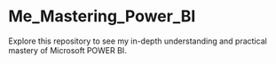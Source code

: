 # Me_Mastering_Power_BI
Explore this repository to see my in-depth understanding and practical mastery of Microsoft POWER BI.
